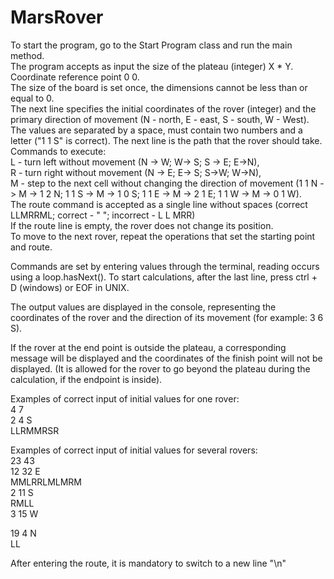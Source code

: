 # MarsRover  
To start the program, go to the Start Program class and run the main method.  
The program accepts as input the size of the plateau (integer) X * Y. Coordinate reference point 0 0.  
The size of the board is set once, the dimensions cannot be less than or equal to 0.  
The next line specifies the initial coordinates of the rover (integer) and the primary direction of movement (N - north, E - east, S - south, W - West).  
The values are separated by a space, must contain two numbers and a letter ("1 1 S" is correct). The next line is the path that the rover should take.  
Commands to execute:  
L - turn left without movement (N -> W; W-> S; S -> E; E->N),  
R - turn right without movement (N -> E; E-> S; S->W; W->N),  
M - step to the next cell without changing the direction of movement (1 1 N -> M -> 1 2 N; 1 1 S -> M -> 1 0 S; 1 1 E -> M -> 2 1 E; 1 1 W -> M -> 0 1 W).  
The route command is accepted as a single line without spaces (correct LLMRRML; correct - " "; incorrect - L L MRR)  
If the route line is empty, the rover does not change its position.  
To move to the next rover, repeat the operations that set the starting point and route.  
  
Commands are set by entering values through the terminal, reading occurs using a loop.hasNext(). To start calculations, after the last line, press ctrl + D (windows) or EOF in UNIX.  
  
The output values are displayed in the console, representing the coordinates of the rover and the direction of its movement (for example: 3 6 S).  

If the rover at the end point is outside the plateau, a corresponding message will be displayed and the coordinates of the finish point will not be displayed. (It is allowed for the rover to go beyond the plateau during the calculation, if the endpoint is inside).  
  
Examples of correct input of initial values for one rover:  
4 7  
2 4 S  
LLRMMRSR  
  
Examples of correct input of initial values for several rovers:  
23 43  
12 32 E  
MMLRRLMLMRM  
2 11 S  
RMLL  
3 15 W  
  
19 4 N  
LL  
  
After entering the route, it is mandatory to switch to a new line "\n"  

